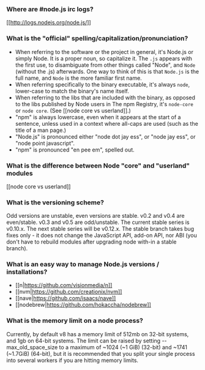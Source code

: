 ### Where are #node.js irc logs?
[[http://logs.nodejs.org/node.js/]]

### What is the "official" spelling/capitalization/pronunciation?

- When referring to the software or the project in general, it's Node.js or simply Node.  It is a proper noun, so capitalize it.  The `.js` appears with the first use, to disambiguate from other things called "Node", and `Node` (without the .js) afterwards.  One way to think of this is that `Node.js` is the full name, and `Node` is the more familiar first name.
- When referring specifically to the binary executable, it's always `node`, lower-case to match the binary's name itself.
- When referring to the libs that are included with the binary, as opposed to the libs published by Node users in The npm Registry, it's `node-core` or `node core`.  (See [[node core vs userland]].)
- "npm" is always lowercase, even when it appears at the start of a sentence, unless used in a context where all-caps are used (such as the title of a man page.)
- "Node.js" is pronounced either "node dot jay ess", or "node jay ess", or "node point javascript".
- "npm" is pronounced "en pee em", spelled out.

### What is the difference between Node &quot;core&quot; and &quot;userland&quot; modules
  
[[node core vs userland]]
### What is the versioning scheme?

Odd versions are unstable, even versions are stable. v0.2 and v0.4 are even/stable. v0.3 and v0.5 are odd/unstable. The current stable series is v0.10.x. The next stable series will be v0.12.x. The stable branch takes bug fixes only - it does not change the JavaScript API, add-on API, nor ABI (you don&#39;t have to rebuild modules after upgrading node with-in a stable branch).

### What is an easy way to manage Node.js versions / installations?

* [[n|https://github.com/visionmedia/n]]
* [[nvm|https://github.com/creationix/nvm]]
* [[nave|https://github.com/isaacs/nave]]
* [[nodebrew|https://github.com/hokaccha/nodebrew]]

### What is the memory limit on a node process?

Currently, by default v8 has a memory limit of 512mb on 32-bit systems, and 1gb on 64-bit systems. The limit can be raised by setting --max_old_space_size to a maximum of ~1024 (~1 GiB) (32-bit) and ~1741 (~1.7GiB) (64-bit), but it is recommended that you split your single process into several workers if you are hitting memory limits.



